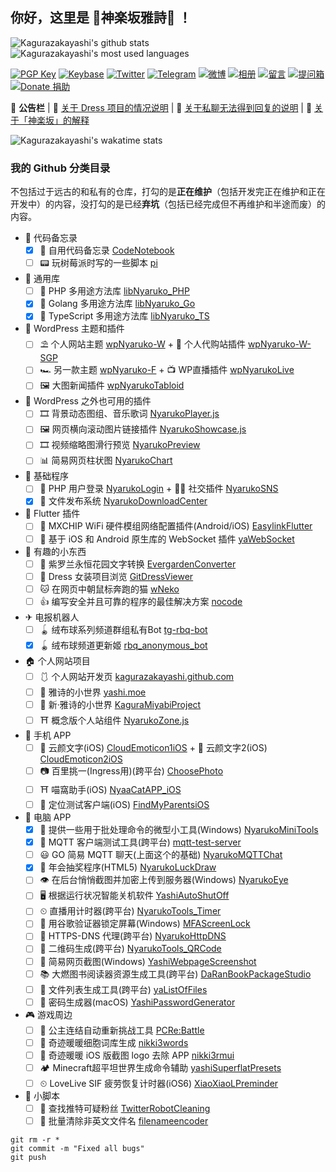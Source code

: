## 你好，这里是 🌸神楽坂雅詩🌈 ！

![Kagurazakayashi's github stats](https://github-readme-stats.vercel.app/api?username=kagurazakayashi&show_icons=true&include_all_commits=true&theme=material-palenight) ![Kagurazakayashi's most used languages](https://github-readme-stats.vercel.app/api/top-langs/?username=kagurazakayashi&layout=compact&theme=material-palenight)

[![PGP Key](https://img.shields.io/badge/-PGPkey-0093DD?logo=GNU%20Privacy%20Guard&labelColor=0093DD&logoColor=fff)](https://github.com/kagurazakayashi/pubkey)
[![Keybase](https://img.shields.io/badge/-Keybase-33A0FF?logo=Keybase&labelColor=33A0FF&logoColor=fff)](https://keybase.io/kagurazakayashi)
[![Twitter](https://img.shields.io/badge/-Twitter-1DA1F2?logo=Twitter&labelColor=1DA1F2&logoColor=fff)](https://twitter.com/kagurazakayashi)
[![Telegram](https://img.shields.io/badge/-Telegram-2CA5E0?logo=Telegram&labelColor=2CA5E0&logoColor=fff)](https://t.me/yashichannel)
[![微博](https://img.shields.io/badge/-微博-E6162D?logo=Sina%20Weibo&labelColor=E6162D&logoColor=fff)](https://weibo.com/KagurazakaYashi)
[![相册](https://img.shields.io/badge/-相册-E4405F?logo=Instagram&labelColor=E4405F&logoColor=fff)](https://github.com/kaguramiyabiw/Dress/blob/master/KagurazakaYashi/README.md)
[![留言](https://img.shields.io/badge/-留言-7719AA?logo=Microsoft%20OneNote&labelColor=7719AA&logoColor=fff)](https://gist.github.com/kagurazakayashi/c88f9670c9b00ea335cffdddd6bcacdf)
[![提问箱](https://img.shields.io/badge/-？%20提问箱-FF4088)](https://www.popiask.cn/yashimoe)
[![Donate 捐助](https://img.shields.io/badge/-Donate%20捐助-F7931A?logo=Bitcoin&labelColor=F7931A&logoColor=fff)](https://afdian.net/@yashi)

📜 **公告栏** | 👗 [关于 Dress 项目的情况说明](https://gist.github.com/kagurazakayashi/44fa4ae106fa0e00b4172de7de8e69c6) | 💬 [关于私聊无法得到回复的说明](https://gist.github.com/kagurazakayashi/ae03a3b4fdb84be760da68d0c9352824) | 🌸 [关于「神楽坂」的解释](https://www.matataki.io/p/5448)

![Kagurazakayashi's wakatime stats](https://github-readme-stats.vercel.app/api/wakatime?username=kagurazakayashi&layout=compact&theme=material-palenight)

### 我的 Github 分类目录

不包括过于远古的和私有的仓库，打勾的是**正在维护**（包括开发完正在维护和正在开发中）的内容，没打勾的是已经**弃坑**（包括已经完成但不再维护和半途而废）的内容。
- 📔 代码备忘录
  - [x] 📔 自用代码备忘录 [CodeNotebook](https://github.com/kagurazakayashi/CodeNotebook)
  - [ ] 📟 玩树莓派时写的一些脚本 [pi](https://github.com/kagurazakayashi/pi)
- 👠 通用库
  - [ ] 👜 PHP 多用途方法库 [libNyaruko_PHP](https://github.com/kagurazakayashi/libNyaruko_PHP) 
  - [x] 👜 Golang 多用途方法库 [libNyaruko_Go](https://github.com/kagurazakayashi/libNyaruko_Go)
  - [x] 👜 TypeScript 多用途方法库 [libNyaruko_TS](https://github.com/kagurazakayashi/libNyaruko_TS)
- 🏰 WordPress 主题和插件
  - [ ] ⛱ 个人网站主题 [wpNyaruko-W](https://github.com/kagurazakayashi/wpNyaruko-W) + 🛒 个人代购站插件 [wpNyaruko-W-SGP](https://github.com/kagurazakayashi/wpNyaruko-W-SGP)
  - [ ] 🏎 另一款主题 [wpNyaruko-F](https://github.com/kagurazakayashi/wpNyaruko-F) + 📺 WP直播插件 [wpNyarukoLive](https://github.com/kagurazakayashi/wpNyarukoLive)
  - [ ] 🖼 大图新闻插件 [wpNyarukoTabloid](https://github.com/kagurazakayashi/wpNyarukoTabloid)
- 🧩 WordPress 之外也可用的插件
  - [ ] 🎞 背景动态图组、音乐歌词 [NyarukoPlayer.js](https://github.com/kagurazakayashi/NyarukoPlayer.js)
  - [ ] 🖼 网页横向滚动图片链接插件 [NyarukoShowcase.js](https://github.com/kagurazakayashi/NyarukoShowcase.js)
  - [ ] 🎞 视频缩略图滑行预览 [NyarukoPreview](https://github.com/kagurazakayashi/NyarukoPreview)
  - [ ] 📊 简易网页柱状图 [NyarukoChart](https://github.com/kagurazakayashi/NyarukoChart)
- 🎫 基础程序
  - [ ] 🔑 PHP 用户登录 [NyarukoLogin](https://github.com/kagurazakayashi/NyarukoLogin) + 👯‍♀️ 社交插件 [NyarukoSNS](https://github.com/kagurazakayashi/NyarukoSNS)
  - [x] 📁 文件发布系统 [NyarukoDownloadCenter](https://github.com/kagurazakayashi/NyarukoDownloadCenter)
- 🦋 Flutter 插件
  - [ ] 📡 MXCHIP WiFi 硬件模组网络配置插件(Android/iOS) [EasylinkFlutter](https://github.com/kagurazakayashi/EasylinkFlutter)
  - [ ] 💬 基于 iOS 和 Android 原生库的 WebSocket 插件 [yaWebSocket](https://github.com/kagurazakayashi/yaWebSocket)
- 🎀 有趣的小东西
  - [ ] 📜 紫罗兰永恒花园文字转换 [EvergardenConverter](https://github.com/kagurazakayashi/EvergardenConverter)
  - [ ] 👗 Dress 女装项目浏览 [GitDressViewer](https://github.com/kagurazakayashi/GitDressViewer)
  - [ ] 🐱 在网页中朝鼠标奔跑的猫 [wNeko](https://github.com/kagurazakayashi/wNeko)
  - [ ] 👍 编写安全并且可靠的程序的最佳解决方案 [nocode](https://github.com/kagurazakayashi/nocode)
- ✈ 电报机器人
  - [ ] 🪀 绒布球系列频道群组私有Bot [tg-rbq-bot](https://github.com/rbqgroup/tg-rbq-bot)
  - [x] 🪀 绒布球频道更新姬 [rbq_anonymous_bot](https://github.com/rbqgroup/rbq_anonymous_bot)
- 🏠 个人网站项目
  - [ ] 🩱 个人网站开发页 [kagurazakayashi.github.com](https://github.com/kagurazakayashi/kagurazakayashi.github.com)
  - [ ] 🎡 雅诗的小世界 [yashi.moe](https://github.com/kagurazakayashi/yashi.moe)
  - [ ] 👒 新·雅诗的小世界 [KaguraMiyabi​ Project](https://github.com/KaguraMiyabi)
  - [ ] ⛩ 概念版个人站组件 [NyarukoZone.js](https://github.com/kagurazakayashi/NyarukoZone.js)
- 📱 手机 APP
  - [ ] 🌼 云颜文字(iOS) [CloudEmoticon1iOS](https://github.com/cloud-emoticon/CloudEmoticon1iOS) + 🌼 云颜文字2(iOS) [CloudEmoticon2iOS](https://github.com/cloud-emoticon/CloudEmoticon2iOS)
  - [ ] 📷 百里挑一(Ingress用)(跨平台) [ChoosePhoto](https://github.com/kagurazakayashi/ChoosePhoto)
  - [ ] ⛩ 喵窩助手(iOS) [NyaaCatAPP_iOS](https://github.com/kagurazakayashi/NyaaCatAPP_iOS)
  - [ ] 👻 定位测试客户端(iOS) [FindMyParentsiOS](https://github.com/kagurazakayashi/FindMyParentsiOS)
- 🔧 电脑 APP
  - [x] 🔩 提供一些用于批处理命令的微型小工具(Windows) [NyarukoMiniTools](https://github.com/kagurazakayashi/NyarukoMiniTools)
  - [x] 📢 MQTT 客户端测试工具(跨平台) [mqtt-test-server](https://github.com/tongdysoft/mqtt-test-server)
  - [ ] 😃 GO 简易 MQTT 聊天(上面这个的基础) [NyarukoMQTTChat](https://github.com/kagurazakayashi/NyarukoMQTTChat)
  - [x] 🏺 年会抽奖程序(HTML5) [NyarukoLuckDraw](https://github.com/kagurazakayashi/NyarukoLuckDraw)
  - [ ] 👁 在后台悄悄截图并加密上传到服务器(Windows) [NyarukoEye](https://github.com/kagurazakayashi/NyarukoEye)
  - [ ] 🖥 根据运行状况智能关机软件 [YashiAutoShutOff](https://github.com/kagurazakayashi/YashiAutoShutOff)
  - [ ] ⏲ 直播用计时器(跨平台) [NyarukoTools_Timer](https://github.com/kagurazakayashi/NyarukoTools_Timer)
  - [ ] 🔐 用谷歌验证器锁定屏幕(Windows) [MFAScreenLock](https://github.com/kagurazakayashi/MFAScreenLock)
  - [ ] 🧭 HTTPS-DNS 代理(跨平台) [NyarukoHttpDNS](https://github.com/kagurazakayashi/NyarukoHttpDNS)
  - [ ] 📱 二维码生成(跨平台) [NyarukoTools_QRCode](https://github.com/kagurazakayashi/NyarukoTools_QRCode)
  - [ ] 📰 简易网页截图(Windows) [YashiWebpageScreenshot](https://github.com/kagurazakayashi/YashiWebpageScreenshot)
  - [ ] 📚 大燃图书阅读器资源生成工具(跨平台) [DaRanBookPackageStudio](https://github.com/kagurazakayashi/DaRanBookPackageStudio)
  - [ ] 📂 文件列表生成工具(跨平台) [yaListOfFiles](https://github.com/kagurazakayashi/yaListOfFiles)
  - [ ] 🔐 密码生成器(macOS) [YashiPasswordGenerator](https://github.com/kagurazakayashi/YashiPasswordGenerator)
- 🎮 游戏周边
  - [ ] 👸 公主连结自动重新挑战工具 [PCRe:Battle](https://github.com/kagurazakayashi/PCRe-Battle)
  - [ ] 👗 奇迹暖暖细胞词库生成 [nikki3words](https://github.com/kagurazakayashi/nikki3words)
  - [ ] 👗 奇迹暖暖 iOS 版截图 logo 去除 APP [nikki3rmui](https://github.com/kagurazakayashi/nikki3rmui)
  - [ ] 🏕 Minecraft超平坦世界生成命令辅助 [yashiSuperflatPresets](https://github.com/kagurazakayashi/yashiSuperflatPresets)
  - [ ] ⏲ LoveLive SIF 疲劳恢复计时器(iOS6) [XiaoXiaoLPreminder](https://github.com/kagurazakayashi/XiaoXiaoLPreminder)
- 📜 小脚本
  - [ ] 🔫 查找推特可疑粉丝 [TwitterRobotCleaning](https://github.com/kagurazakayashi/TwitterRobotCleaning)
  - [ ] 📝 批量清除非英文文件名 [filenameencoder](https://github.com/kagurazakayashi/filenameencoder)

```
git rm -r *
git commit -m "Fixed all bugs"
git push
```
